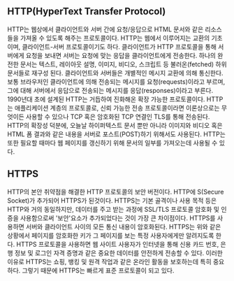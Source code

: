 ## HTTP(HyperText Transfer Protocol)
HTTP는 웹상에서 클라이언트와 서버 간에 요청/응답으로 HTML 문서와 같은 리소스들을 가져올 수 있도록 해주는 프로토콜이다. 
HTTP는 웹에서 이루어지는 교환의 기초이며, 클라이언트-서버 프로토콜이기도 하다. 클라이언트가 HTTP 프로토콜을 통해 서버에게 요청을
보내면 서버는 요청에 맞는 응답을 클라이언트에게 전송한다. 하나의 완전한 문서는 텍스트, 레이아웃 설명, 이미지, 비디오, 스크립트 등 
불러온(fetched) 하위 문서들로 재구성 된다.
클라이언트와 서버들은 개별적인 메시지 교환에 의해 통신한다. 보통 브라우저인 클라이언트에 의해 전송되는 메시지를 요청(requests)이라고 
부르며, 그에 대해 서버에서 응답으로 전송되는 메시지를 응답(responses)이라고 부른다. 1990년대 초에 설계된 HTTP는 거듭하여 진화해온 확장
가능한 프로토콜이다. HTTP는 애플리케이션 계층의 프로토콜로, 신뢰 가능한 전송 프로토콜이라면 이론상으로는 무엇이든 사용할 수 있으나 TCP 
혹은 암호화된 TCP 연결인 TLS를 통해 전송된다. HTTP의 확장성 덕분에, 오늘날 하이퍼텍스트 문서 뿐만 아니라 이미지와 비디오 혹은 HTML 폼 결과와 
같은 내용을 서버로 포스트(POST)하기 위해서도 사용된다. HTTP는 또한 필요할 때마다 웹 페이지를 갱신하기 위해 문서의 일부를 가져오는데 사용될 수 있다.


## HTTPS
HTTP의 본안 취약점을 해결한 HTTP 프로토콜의 보안 버전이다. HTTP에 S(Secure Socket)가 추가되어 HTTPS가 된것이다. 
HTTPS는 기본 골격이나 사용 목적 등은 HTTP와 거의 동일하지만, 데이터를 주고 받는 과정에 SSL/TLS 프로토콜 암호화 및 
인증을 사용함으로써 '보안'요소가 추가되었다는 것이 가장 큰 차이점이다.
HTTPS를 사용하면 서버와 클라이언트 사이의 모든 통신 내용이 암호화된다. HTTPS는 위와 같은 상황에서 페이지를 암호화한 키가 
그 페이지를 보는 특정 사용자에게만 알려지도록 한다. HTTPS 프로토콜을 사용하면 웹 사이트 사용자가 인터넷을 통해 신용 카드 번호,
은행 정보 및 로그인 자격 증명과 같은 중요한 데이터를 안전하게 전송할 수 있다. 이러한 이유로 HTTPS는 쇼핑, 뱅킹 및 원격 작업과 
같은 온라인 활동을 보호하는데 특히 중요하다. 그렇기 때문에 HTTPS는 빠르게 표준 프로토콜이 되고 있다.









